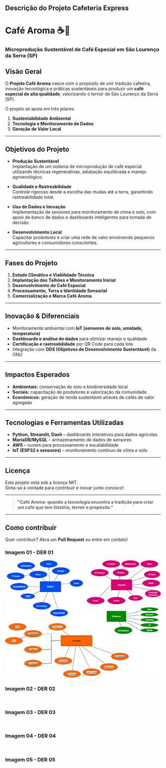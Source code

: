 ## Descrição do Projeto Cafeteria Express

# Café Aroma ☕🌱  
### Microprodução Sustentável de Café Especial em São Lourenço da Serra (SP)

## Visão Geral  
O **Projeto Café Aroma** nasce com o propósito de unir tradição cafeeira, inovação tecnológica e práticas sustentáveis para produzir um **café especial de alta qualidade**, valorizando o terroir de São Lourenço da Serra (SP).

O projeto se apoia em três pilares:  
1. **Sustentabilidade Ambiental**  
2. **Tecnologia e Monitoramento de Dados**  
3. **Geração de Valor Local**

---

## Objetivos do Projeto

- **Produção Sustentável**  
  Implantação de um sistema de microprodução de café especial utilizando técnicas regenerativas, adubação equilibrada e manejo agroecológico.

- **Qualidade e Rastreabilidade**  
  Controle rigoroso desde a escolha das mudas até a torra, garantindo rastreabilidade total.

- **Uso de Dados e Inovação**  
  Implementação de sensores para monitoramento de clima e solo, com apoio de banco de dados e dashboards inteligentes para tomada de decisão.

- **Desenvolvimento Local**  
  Capacitar produtores e criar uma rede de valor envolvendo pequenos agricultores e consumidores conscientes.

---

## Fases do Projeto

1. **Estudo Climático e Viabilidade Técnica**  
2. **Implantação dos Talhões e Monitoramento Inicial**  
3. **Desenvolvimento do Café Especial**  
4. **Processamento, Torra e Identidade Sensorial**  
5. **Comercialização e Marca Café Aroma**

---

## Inovação & Diferenciais

- Monitoramento ambiental com **IoT (sensores de solo, umidade, temperatura)**  
- **Dashboards e análise de dados** para otimizar manejo e qualidade  
- **Certificação e rastreabilidade** por QR Code para cada lote  
- Integração com **ODS (Objetivos de Desenvolvimento Sustentável)** da ONU  

---

## Impactos Esperados

- **Ambientais:** conservação do solo e biodiversidade local  
- **Sociais:** capacitação de produtores e valorização da comunidade  
- **Econômicos:** geração de renda sustentável através de cafés de valor agregado  

---

## Tecnologias e Ferramentas Utilizadas

- **Python, Streamlit, Dash** – dashboards interativos para dados agrícolas  
- **MariaDB/MySQL** – armazenamento de dados de sensores  
- **AWS** – nuvem para processamento e escalabilidade  
- **IoT (ESP32 e sensores)** – monitoramento contínuo de clima e solo  

---

## Licença
Este projeto está sob a licença MIT.  
Sinta-se à vontade para contribuir e inovar junto conosco!

---

> **"Café Aroma: quando a tecnologia encontra a tradição para criar um café que tem história, terroir e propósito."**

---

## Como contribuir
Quer contribuir? Abra um **Pull Request** ou entre em contato!  



### Imagem 01 - DER 01
![](IMG/Diagrama-Entidade-Relacionamento-Versao02.png)

### Imagem 02 - DER 02
![]()

### Imagem 03 - DER 03
![]()

### Imagem 04 - DER 04
![]()

### Imagem 05 - DER 05
![]()




